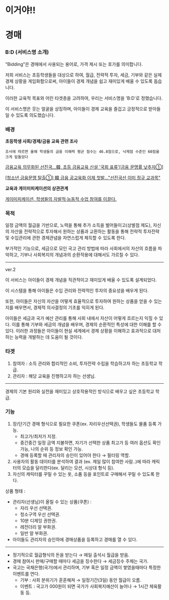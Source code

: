 # 이거야!!

# 경매

### **B:D (서비스명 소개)**

"Bidding"은 경매에서 사용되는 용어로, 가격 제시 또는 호가를 의미합니다. 

저희 서비스는 초등학생들을 대상으로 하여, 월급, 전략적 투자, 세금, 기부와 같은 실제 경제 상황을 게임화함으로써, 아이들이 경제 개념을 쉽고 재미있게 배울 수 있도록 돕습니다. 

이러한 교육적 목표와 어린 타겟층을 고려하여, 우리는 서비스명을 'B:D'로 정했습니다. 

이 서비스명은 웃는 얼굴을 상징하며, 아이들이 경제 교육을 즐겁고 긍정적으로 받아들일 수 있도록 의도했습니다.

### 배경

**초등학생 사회/경제/금융 교육 관련 조사**

`조사에 따르면 올해 학생들의 금융 이해력 평균 점수는 46.8점으로, 낙제점 수준인 60점을 크게 밑돌았다`

[금융교육 의무화된 선진국…韓, 초등 금융교육 신설 '국회 표류'[금융 문맹률 낮추자①]](https://www.etoday.co.kr/news/view/2292348)

[[청소년 금융문맹 탈출①] 韓 금융 공교육화 이제 첫발…"선진국선 이미 정규 교과목"](https://www.dt.co.kr/contents.html?article_no=2023102902109963060003&frommobile=1)

**교육과 게이미피케이션의 상관관계**

[게이미피케이션, 학생들의 자발적·능동적 수업 참여를 이끌다.](https://if-blog.tistory.com/8589)

### 목적

일정 금액의 월급을 기반으로, 노력을 통해 추가 소득을 벌어들이고(상벌점 제도),
자신의 자산을 전략적으로 투자해서 원하는 상품과 교환하는 활동을 통해 전략적 투자전략 및 수입관리에 관한 경제관념을 자연스럽게 체득할 수 있도록 한다.

부가적인 기능으로, 세금으로 모인 국고 관리 방법에 따라 사회에서의 자산의 흐름을 파악하고, 기부나 사회복지의 개념과의 순환작용에 대해서도 가르칠 수 있다.

---

ver.2

이 서비스는 아이들이 경제 개념을 직관적이고 재미있게 배울 수 있도록 설계되었다. 

이 시스템을 통해 아이들은 수입 관리와 전략적인 투자의 중요성을 배우게 된다.

또한, 아이들은 자신의 자산을 어떻게 효율적으로 투자하여 원하는 상품을 얻을 수 있는지를 배우면서, 경제적 의사결정의 기초를 익히게 된다.

아이들은 세금과 국가 예산 관리를 통해 사회 내에서 자산이 어떻게 흐르는지 익힐 수 있다. 이를 통해 기부와 세금의 개념을 배우며, 경제의 순환적인 특성에 대한 이해를 할 수 있다. 이러한 과정들은 아이들이 현실 세계에서 경제 상황을 이해하고 효과적으로 대처하는 능력을 개발하는 데 도움이 될 것이다.

### 타겟

1. 참여자 : 소득 관리와 합리적인 소비, 투자전략 수립을 학습하고자 하는 초등학교 학급.
2. 관리자 : 해당 교육을 진행하고자 하는 선생님.

---

경제의 기본 원리와 실천을 재미있고 상호작용적인 방식으로 배우고 싶은 초등학교 학급.

### 기능

1. 장/단기간 경매 형식으로 필요한 쿠폰(ex. 자리우선선택권), 학생들도 물품 등록 가능.
    - 최고가/최저가 지정.
    - 중간중간 일정 금액 지불하면, 자기가 선택한 상품 최고가 등 여러 옵션도 확인 가능, 나의 순위 등 정보 확인 가능.
    - 경매 등록할 때 관리자의 승인이 있어야 한다 → 필터링 역할.
2. 사용자의 활동 데이터를 분석하여 결과 (ex. 제일 많이 참여한 사람..)에 따라 캐릭터의 모습을 달리한다(ex. 달리는 모션, 시상대 형식 등).
3. 자신의 캐릭터를 꾸밀 수 있는 옷, 소품 등을 포인트로 구매해서 꾸밀 수 있도록 한다.

상품 형태 :

- 관리자(선생님)이 올릴 수 있는 상품(쿠폰) :
    - 자리 우선 선택권.
    - 청소구역 우선 선택권.
    - 10분 디제잉 권한권.
    - 레전더리 알 부화권.
    - 일반 알 부화권.
- 아이들도 관리자의 승인하에 경매상품을 등록하고 경매를 열 수 있다.

---

- 정기적으로 월급형식의 돈을 받는다 → 매일 출석시 월급을 받음.
- 경매 참여시 판매/구매할 때마다 세금을 징수한다 → 세금징수 주체는 국가.
- 국고는 국채은행(국가)에서 관리하며, 기부 혹은 일정 금액이 쌓였을때마다 특정한 이벤트를 연다.
    - 기부 : 사회 분위기가 훈훈해져 → 일정기간(3일) 동안 월급이 오름.
    - 이벤트 : 국고가 000원이 되면 국가가 사회복지예산이 늘어나 → 1시간 체육활동 등.
